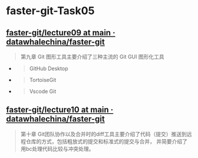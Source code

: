 # faster-git-Task05



## [faster-git/lecture09 at main · datawhalechina/faster-git](https://github.com/datawhalechina/faster-git/tree/main/lecture09)

> 第九章 Git 图形工具主要介绍了三种主流的 Git GUI 图形化工具

- > GitHub Desktop

- > TortoiseGit

- > Vscode Git


> 

## [faster-git/lecture10 at main · datawhalechina/faster-git](https://github.com/datawhalechina/faster-git/tree/main/lecture10)

> 第十章 Git团队协作以及合并时的diff工具主要介绍了代码（提交）推送到远程仓库的方式，包括粗放式的提交和标准式的提交与合并， 并简要介绍了用bc处理代码比较与冲突处理。
